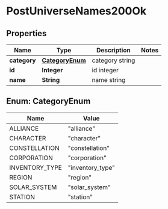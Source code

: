 
# PostUniverseNames200Ok

## Properties
Name | Type | Description | Notes
------------ | ------------- | ------------- | -------------
**category** | [**CategoryEnum**](#CategoryEnum) | category string | 
**id** | **Integer** | id integer | 
**name** | **String** | name string | 


<a name="CategoryEnum"></a>
## Enum: CategoryEnum
Name | Value
---- | -----
ALLIANCE | &quot;alliance&quot;
CHARACTER | &quot;character&quot;
CONSTELLATION | &quot;constellation&quot;
CORPORATION | &quot;corporation&quot;
INVENTORY_TYPE | &quot;inventory_type&quot;
REGION | &quot;region&quot;
SOLAR_SYSTEM | &quot;solar_system&quot;
STATION | &quot;station&quot;



